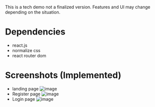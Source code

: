 ﻿This is a tech demo not a finalized version. Features and UI may change depending on the situation.
 # Dependencies
 - react.js
 - normalize css
 - react router dom
# Screenshots (Implemented)
 - landing page 
 ![image](https://user-images.githubusercontent.com/66631270/229365015-576bdf14-5ccb-4691-9d25-79b6ce4de8b1.png)
 - Register page
 ![image](https://user-images.githubusercontent.com/66631270/229713606-393ab6b8-2c88-48fa-bebe-bd131fec9e7d.png)
- Login page
![image](https://user-images.githubusercontent.com/66631270/229713805-3761a302-6272-43f4-a56b-90b29e199860.png)

